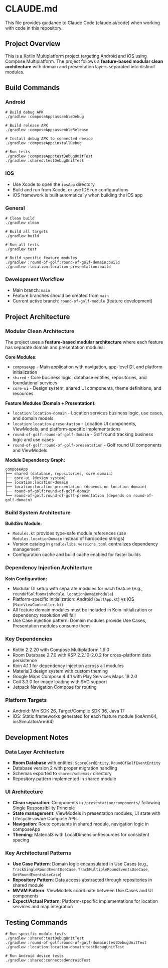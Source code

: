 # CLAUDE.md

This file provides guidance to Claude Code (claude.ai/code) when working with code in this repository.

## Project Overview

This is a Kotlin Multiplatform project targeting Android and iOS using Compose Multiplatform. The project follows a **feature-based modular clean architecture** with domain and presentation layers separated into distinct modules.

## Build Commands

### Android
```shell
# Build debug APK
./gradlew :composeApp:assembleDebug

# Build release APK  
./gradlew :composeApp:assembleRelease

# Install debug APK to connected device
./gradlew :composeApp:installDebug

# Run tests
./gradlew :composeApp:testDebugUnitTest
./gradlew :shared:testDebugUnitTest
```

### iOS
- Use Xcode to open the `iosApp` directory
- Build and run from Xcode, or use IDE run configurations
- iOS framework is built automatically when building the iOS app

### General
```shell
# Clean build
./gradlew clean

# Build all targets
./gradlew build

# Run all tests
./gradlew test

# Build specific feature modules
./gradlew :round-of-golf:round-of-golf-domain:build
./gradlew :location:location-presentation:build
```

### Development Workflow
- Main branch: `main`
- Feature branches should be created from `main`
- Current active branch: `round-of-golf-module` (feature development)

## Project Architecture

### Modular Clean Architecture

The project uses a **feature-based modular architecture** where each feature has separate domain and presentation modules:

**Core Modules:**
- `composeApp` - Main application with navigation, app-level DI, and platform initialization
- `shared` - Core business logic, database entities, repositories, and foundational services
- `core-ui` - Design system, shared UI components, theme definitions, and resources

**Feature Modules (Domain + Presentation):**
- `location:location-domain` - Location services business logic, use cases, and domain models
- `location:location-presentation` - Location UI components, ViewModels, and platform-specific implementations
- `round-of-golf:round-of-golf-domain` - Golf round tracking business logic and use cases  
- `round-of-golf:round-of-golf-presentation` - Golf round UI components and ViewModels

**Module Dependency Graph:**
```
composeApp
├── shared (database, repositories, core domain)
├── core-ui (design system)  
├── location:location-domain
├── location:location-presentation (depends on location-domain)
├── round-of-golf:round-of-golf-domain
└── round-of-golf:round-of-golf-presentation (depends on round-of-golf-domain)
```

### Build System Architecture

**BuildSrc Module:**
- `Modules.kt` provides type-safe module references (use `Modules.locationDomain` instead of hardcoded strings)
- Version catalog in `gradle/libs.versions.toml` centralizes dependency management
- Configuration cache and build cache enabled for faster builds

### Dependency Injection Architecture

**Koin Configuration:**
- Modular DI setup with separate modules for each feature (e.g., `roundOfGolfDomainModule`, `locationDomainModule`)
- Platform-specific initialization: Android (`GolfApp.kt`) vs iOS (`MainViewController.kt`)
- All feature domain modules must be included in Koin initialization or dependency resolution will fail
- Use Case injection pattern: Domain modules provide Use Cases, Presentation modules consume them

### Key Dependencies
- Kotlin 2.2.20 with Compose Multiplatform 1.9.0
- Room Database 2.7.0 with KSP 2.2.10-2.0.2 for cross-platform data persistence
- Koin 4.1.1 for dependency injection across all modules
- Material3 design system with custom theming
- Google Maps Compose 4.4.1 with Play Services Maps 18.2.0
- Coil 3.3.0 for image loading with SVG support
- Jetpack Navigation Compose for routing

### Platform Targets
- Android: Min SDK 26, Target/Compile SDK 36, Java 17
- iOS: Static frameworks generated for each feature module (iosArm64, iosSimulatorArm64)

## Development Notes

### Data Layer Architecture
- **Room Database** with entities: `ScoreCardEntity`, `RoundOfGolfEventEntity`
- Database version 2 with proper migration handling
- Schemas exported to `shared/schemas/` directory
- Repository pattern implemented in shared module

### UI Architecture
- **Clean separation**: Components in `/presentation/components/` following Single Responsibility Principle
- **State management**: ViewModels in presentation modules, UI state with Lifecycle-aware Compose APIs
- **Navigation**: Route constants in shared module, navigation logic in composeApp
- **Theming**: Material3 with LocalDimensionResources for consistent spacing

### Key Architectural Patterns
- **Use Case Pattern**: Domain logic encapsulated in Use Cases (e.g., `TrackSingleRoundEventUseCase`, `TrackMultipleRoundEventsUseCase`, `GetRoundEventsUseCase`)
- **Repository Pattern**: Data access abstracted through repositories in shared module
- **MVVM Pattern**: ViewModels coordinate between Use Cases and UI components
- **Expect/Actual Pattern**: Platform-specific implementations for location services and map integration

## Testing Commands

```shell
# Run specific module tests
./gradlew :shared:testDebugUnitTest
./gradlew :round-of-golf:round-of-golf-domain:testDebugUnitTest
./gradlew :location:location-domain:testDebugUnitTest

# Run Android device tests
./gradlew :shared:connectedAndroidTest
```